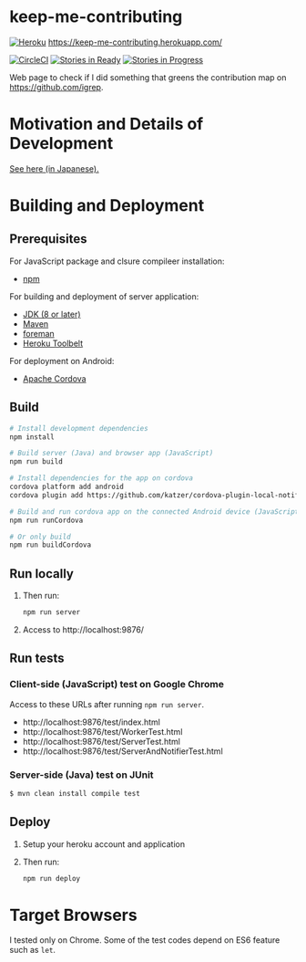 # keep-me-contributing

[![Heroku](https://heroku-badge.herokuapp.com/?app=keep-me-contributing)](https://keep-me-contributing.herokuapp.com/) https://keep-me-contributing.herokuapp.com/

[![CircleCI](https://circleci.com/gh/igrep/keep-me-contributing.png?circle-token=ec8e6e39ec1343e375519aaca0651ed4f1a981c9)](https://circleci.com/gh/igrep/keep-me-contributing)
[![Stories in Ready](https://badge.waffle.io/igrep/keep-me-contributing.png?label=ready&title=Ready)](https://waffle.io/igrep/keep-me-contributing)
[![Stories in Progress](https://badge.waffle.io/igrep/keep-me-contributing.png?label=In%20Progress&title=In%20Progress)](https://waffle.io/igrep/keep-me-contributing)

Web page to check if I did something that greens the contribution map on https://github.com/igrep.

# Motivation and Details of Development

[See here (in Japanese).](/README-ALSO.ja.md)

# Building and Deployment

## Prerequisites

For JavaScript package and clsure compileer installation:

- [npm](https://www.npmjs.com/)

For building and deployment of server application:

- [JDK (8 or later)](http://www.oracle.com/technetwork/java/javase/downloads/jdk8-downloads-2133151.html)
- [Maven](https://maven.apache.org/)
- [foreman](https://rubygems.org/gems/foreman)
- [Heroku Toolbelt](https://rubygems.org/gems/foreman)

For deployment on Android:

- [Apache Cordova](http://cordova.apache.org/)

## Build

```bash
# Install development dependencies
npm install

# Build server (Java) and browser app (JavaScript)
npm run build

# Install dependencies for the app on cordova
cordova platform add android
cordova plugin add https://github.com/katzer/cordova-plugin-local-notifications

# Build and run cordova app on the connected Android device (JavaScript)
npm run runCordova

# Or only build
npm run buildCordova
```

## Run locally

1. Then run:

    ```bash
    npm run server
    ```
2. Access to http://localhost:9876/

## Run tests

### Client-side (JavaScript) test on Google Chrome

Access to these URLs after running `npm run server`.

- http://localhost:9876/test/index.html
- http://localhost:9876/test/WorkerTest.html
- http://localhost:9876/test/ServerTest.html
- http://localhost:9876/test/ServerAndNotifierTest.html

### Server-side (Java) test on JUnit

```bash
$ mvn clean install compile test
```

## Deploy

1. Setup your heroku account and application
2. Then run:

    ```bash
    npm run deploy
    ```

# Target Browsers

I tested only on Chrome. Some of the test codes depend on ES6 feature such as `let`.

